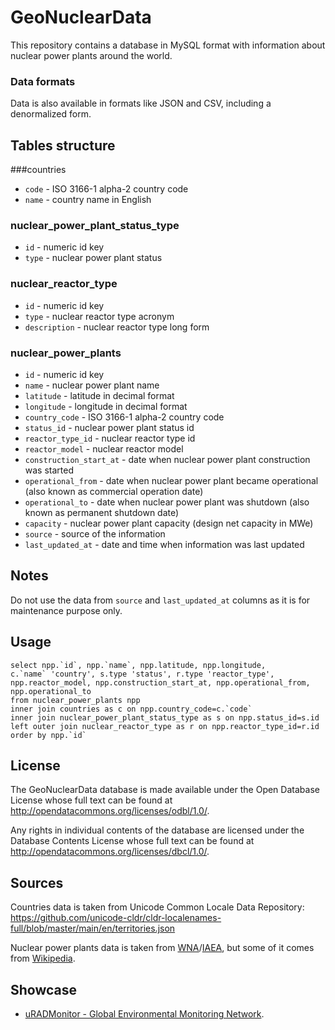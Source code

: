 # GeoNuclearData

This repository contains a database in MySQL format with information about nuclear power plants around the world.

### Data formats

Data is also available in formats like JSON and CSV, including a denormalized form.

## Tables structure

###countries
- `code` - ISO 3166-1 alpha-2 country code
- `name` - country name in English
 
### nuclear_power_plant_status_type
- `id` - numeric id key
- `type` - nuclear power plant status

### nuclear_reactor_type
- `id` - numeric id key
- `type` - nuclear reactor type acronym
- `description` - nuclear reactor type long form
 
### nuclear_power_plants
- `id` - numeric id key
- `name` - nuclear power plant name
- `latitude` - latitude in decimal format
- `longitude` - longitude in decimal format
- `country_code` - ISO 3166-1 alpha-2 country code
- `status_id` - nuclear power plant status id
- `reactor_type_id` - nuclear reactor type id
- `reactor_model` - nuclear reactor model
- `construction_start_at` - date when nuclear power plant construction was started
- `operational_from` - date when nuclear power plant became operational (also known as commercial operation date)
- `operational_to` - date when nuclear power plant was shutdown (also known as permanent shutdown date)
- `capacity` - nuclear power plant capacity (design net capacity in MWe)
- `source` - source of the information
- `last_updated_at` - date and time when information was last updated
 
## Notes
Do not use the data from `source` and `last_updated_at` columns as it is for maintenance purpose only.
 
## Usage
	select npp.`id`, npp.`name`, npp.latitude, npp.longitude,
	c.`name` 'country', s.type 'status', r.type 'reactor_type',
	npp.reactor_model, npp.construction_start_at, npp.operational_from, npp.operational_to
	from nuclear_power_plants npp
	inner join countries as c on npp.country_code=c.`code` 
	inner join nuclear_power_plant_status_type as s on npp.status_id=s.id
	left outer join nuclear_reactor_type as r on npp.reactor_type_id=r.id
	order by npp.`id`

## License
The GeoNuclearData database is made available under the Open Database License whose full text can be found at http://opendatacommons.org/licenses/odbl/1.0/.
 
Any rights in individual contents of the database are licensed under the Database Contents License whose full text can be found at http://opendatacommons.org/licenses/dbcl/1.0/.
 
## Sources
Countries data is taken from Unicode Common Locale Data Repository: 
https://github.com/unicode-cldr/cldr-localenames-full/blob/master/main/en/territories.json

Nuclear power plants data is taken from [WNA](http://www.world-nuclear.org/information-library/facts-and-figures/reactor-database.aspx)/[IAEA](https://www.iaea.org/pris/), but some of it comes from [Wikipedia](https://en.wikipedia.org/wiki/List_of_nuclear_power_stations).
 
## Showcase
- [uRADMonitor - Global Environmental Monitoring Network](http://www.uradmonitor.com).
